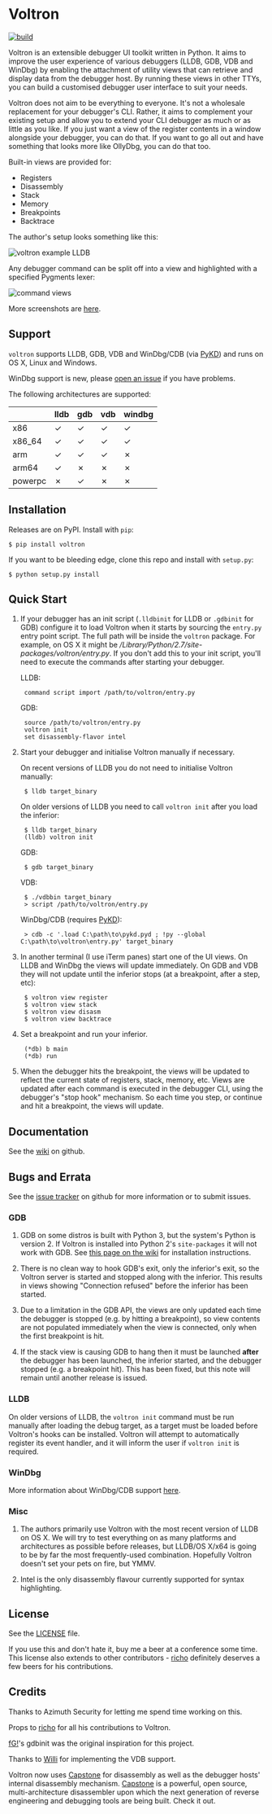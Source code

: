 Voltron
=======

[![build](https://travis-ci.org/snare/voltron.svg?branch=master)](https://travis-ci.org/snare/voltron/)

Voltron is an extensible debugger UI toolkit written in Python. It aims to improve the user experience of various debuggers (LLDB, GDB, VDB and WinDbg) by enabling the attachment of utility views that can retrieve and display data from the debugger host. By running these views in other TTYs, you can build a customised debugger user interface to suit your needs.

Voltron does not aim to be everything to everyone. It's not a wholesale replacement for your debugger's CLI. Rather, it aims to complement your existing setup and allow you to extend your CLI debugger as much or as little as you like. If you just want a view of the register contents in a window alongside your debugger, you can do that. If you want to go all out and have something that looks more like OllyDbg, you can do that too.

Built-in views are provided for:

- Registers
- Disassembly
- Stack
- Memory
- Breakpoints
- Backtrace

The author's setup looks something like this:

![voltron example LLDB](http://i.imgur.com/p3XcagJ.png)

Any debugger command can be split off into a view and highlighted with a specified Pygments lexer:

![command views](http://i.imgur.com/mqptE3Z.png)

More screenshots are [here](https://github.com/snare/voltron/wiki/Screenshots).

Support
-------

`voltron` supports LLDB, GDB, VDB and WinDbg/CDB (via [PyKD](https://pykd.codeplex.com/)) and runs on OS X, Linux and Windows.

WinDbg support is new, please [open an issue](https://github.com/snare/voltron/issues) if you have problems.

The following architectures are supported:

|         | lldb | gdb | vdb | windbg |
|---------|------|-----|-----|--------|
| x86     | ✓    | ✓   | ✓   | ✓      |
| x86_64  | ✓    | ✓   | ✓   | ✓      |
| arm     | ✓    | ✓   | ✓   | ✗      |
| arm64   | ✓    | ✗   | ✗   | ✗      |
| powerpc | ✗    | ✓   | ✗   | ✗      |

Installation
------------

Releases are on PyPI. Install with `pip`:

    $ pip install voltron

If you want to be bleeding edge, clone this repo and install with `setup.py`:

    $ python setup.py install

Quick Start
-----------

1. If your debugger has an init script (`.lldbinit` for LLDB or `.gdbinit` for GDB) configure it to load Voltron when it starts by sourcing the `entry.py` entry point script. The full path will be inside the `voltron` package. For example, on OS X it might be */Library/Python/2.7/site-packages/voltron/entry.py*. If you don't add this to your init script, you'll need to execute the commands after starting your debugger.

    LLDB:

        command script import /path/to/voltron/entry.py

    GDB:

        source /path/to/voltron/entry.py
        voltron init
        set disassembly-flavor intel

2. Start your debugger and initialise Voltron manually if necessary.

    On recent versions of LLDB you do not need to initialise Voltron manually:

        $ lldb target_binary

    On older versions of LLDB you need to call `voltron init` after you load the inferior:

        $ lldb target_binary
        (lldb) voltron init

    GDB:

        $ gdb target_binary

    VDB:

        $ ./vdbbin target_binary
        > script /path/to/voltron/entry.py

    WinDbg/CDB (requires [PyKD](https://pykd.codeplex.com/)):

        > cdb -c '.load C:\path\to\pykd.pyd ; !py --global C:\path\to\voltron\entry.py' target_binary

3. In another terminal (I use iTerm panes) start one of the UI views. On LLDB and WinDbg the views will update immediately. On GDB and VDB they will not update until the inferior stops (at a breakpoint, after a step, etc):

        $ voltron view register
        $ voltron view stack
        $ voltron view disasm
        $ voltron view backtrace

4. Set a breakpoint and run your inferior.

        (*db) b main
        (*db) run

5. When the debugger hits the breakpoint, the views will be updated to reflect the current state of registers, stack, memory, etc. Views are updated after each command is executed in the debugger CLI, using the debugger's "stop hook" mechanism. So each time you step, or continue and hit a breakpoint, the views will update.

Documentation
-------------

See the [wiki](https://github.com/snare/voltron/wiki) on github.

Bugs and Errata
---------------

See the [issue tracker](https://github.com/snare/voltron/issues) on github for more information or to submit issues.

### GDB

1. GDB on some distros is built with Python 3, but the system's Python is version 2. If Voltron is installed into Python 2's `site-packages` it will not work with GDB. See [this page on the wiki](https://github.com/snare/voltron/wiki/Voltron-on-Ubuntu-14.04-with-GDB) for installation instructions.

2. There is no clean way to hook GDB's exit, only the inferior's exit, so the Voltron server is started and stopped along with the inferior. This results in views showing "Connection refused" before the inferior has been started.

3. Due to a limitation in the GDB API, the views are only updated each time the debugger is stopped (e.g. by hitting a breakpoint), so view contents are not populated immediately when the view is connected, only when the first breakpoint is hit.

4. If the stack view is causing GDB to hang then it must be launched **after** the debugger has been launched, the inferior started, and the debugger stopped (e.g. a breakpoint hit). This has been fixed, but this note will remain until another release is issued.

### LLDB

On older versions of LLDB, the `voltron init` command must be run manually after loading the debug target, as a target must be loaded before Voltron's hooks can be installed. Voltron will attempt to automatically register its event handler, and it will inform the user if `voltron init` is required.

### WinDbg

More information about WinDbg/CDB support [here](https://github.com/snare/voltron/wiki/WinDbg).

### Misc

1. The authors primarily use Voltron with the most recent version of LLDB on OS X. We will try to test everything on as many platforms and architectures as possible before releases, but LLDB/OS X/x64 is going to be by far the most frequently-used combination. Hopefully Voltron doesn't set your pets on fire, but YMMV.

2. Intel is the only disassembly flavour currently supported for syntax highlighting.

License
-------

See the [LICENSE](https://github.com/snare/voltron/blob/master/LICENSE) file.

If you use this and don't hate it, buy me a beer at a conference some time. This license also extends to other contributors - [richo](http://github.com/richo) definitely deserves a few beers for his contributions.

Credits
-------

Thanks to Azimuth Security for letting me spend time working on this.

Props to [richo](http://github.com/richo) for all his contributions to Voltron.

[fG!](http://github.com/gdbinit)'s gdbinit was the original inspiration for this project.

Thanks to [Willi](http://github.com/williballenthin) for implementing the VDB support.

Voltron now uses [Capstone](http://www.capstone-engine.org) for disassembly as well as the debugger hosts' internal disassembly mechanism. [Capstone](http://www.capstone-engine.org) is a powerful, open source, multi-architecture disassembler upon which the next generation of reverse engineering and debugging tools are being built. Check it out.
